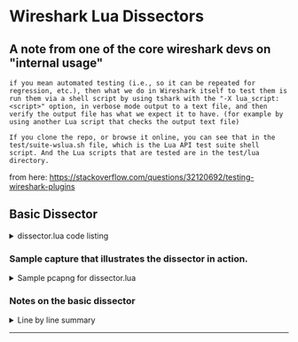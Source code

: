 # Wireshark Lua Dissectors

## A note from one of the core wireshark devs on "internal usage"
```block
if you mean automated testing (i.e., so it can be repeated for regression, etc.), then what we do in Wireshark itself to test them is run them via a shell script by using tshark with the "-X lua_script:<script>" option, in verbose mode output to a text file, and then verify the output file has what we expect it to have. (for example by using another Lua script that checks the output text file)

If you clone the repo, or browse it online, you can see that in the test/suite-wslua.sh file, which is the Lua API test suite shell script. And the Lua scripts that are tested are in the test/lua directory.
```
from here: https://stackoverflow.com/questions/32120692/testing-wireshark-plugins

## Basic Dissector
<details> 
  <summary>dissector.lua code listing</summary>

```lua
-- dissector.lua

-- Create a protocol
parent = Proto("Parent", "Parent Protocol")

-- Add the fields to the protocol
parent.fields = {

}

-- Dissect packets associated with the protocol port
function parent.dissector(buffer, pinfo, tree)
    -- Check the length of the incoming buffer, if it's zero, there's nothing to do, return
    length = buffer:len()
    if length == 0 then
        return
    end

    -- Add the name "Parent" to the "protocol" column of wireshark packet pane
    pinfo.cols.protocol = parent.name

    -- Create a tree item in the packet details pane
    -- Add the text "Parent Data" to the new tree and
    -- associate the data with that text
    local subtree = tree:add(parent, buffer(), "Parent Data")
end

-- Register the dissector on certain protocol ports
-- this dissector should handle packets that come in on 
-- tcp port 10000, and udp port 4325
local tcp_port = DissectorTable.get("tcp.port")
tcp_port:add(10000, parent)
local udp_port = DissectorTable.get("udp.port")
udp_port:add(4325, parent)
```
</details>

### Sample capture that illustrates the dissector in action.
<details>
<summary>Sample pcapng for dissector.lua</summary>

</details>

### Notes on the basic dissector
<details>
<summary>Line by line summary</summary>
buffer => The "data" portion of a given frame  
pinfo  => the packet information pane of wireshark  
tree   => the packet details pane of wireshark

Question: Is there a way for lua to access the packet bytes pane?
Answer: 

Question: what is the difference between buffer:len() and buffer.len()?  
Answer: same thing, except buffer:len() is the same as saying buffer.len(buffer)

```lua
buffer = {
    function len()
        --some sort of length function here.
    end
}
```
</details>

------

